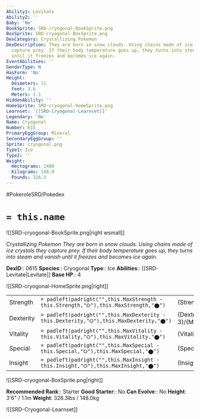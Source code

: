 ```yaml
---
Ability1: Levitate
Ability2: ''
Baby: 'No'
BookSprite: SRD-cryogonal-BookSprite.png
BoxSprite: SRD-cryogonal-BoxSprite.png
DexCategory: Crystallizing Pokemon
DexDescription: They are born in snow clouds. Using chains made of ice crystals they
  capture prey. If their body temperature goes up, they turns into steam and vanish
  until it freezes and becomes ice again.
EventAbilities: ''
GenderType: N
HasForm: 'No'
Height:
  Deimeters: 11
  Feet: 3.6
  Meters: 1.1
HiddenAbility: ''
HomeSprite: SRD-cryogonal-HomeSprite.png
Learnset: '[[SRD-Cryogonal-Learnset]]'
Legendary: 'No'
Name: Cryogonal
Number: 615
PrimaryEggGroup: Mineral
SecondaryEggGroup: ''
Sprite: cryogonal.png
Type1: Ice
Type2: ''
Weight:
  Hectograms: 1480
  Kilograms: 148.0
  Pounds: 326.3
---
```


#PokeroleSRD/Pokedex

# `= this.name`

![[SRD-cryogonal-BookSprite.png|right wsmall]]

*Crystallizing Pokemon*
*They are born in snow clouds. Using chains made of ice crystals they capture prey. If their body temperature goes up, they turns into steam and vanish until it freezes and becomes ice again.*

**DexID**:: 0615
**Species**:: Cryogonal
**Type**:: Ice
**Abilities**:: [[SRD-Levitate|Levitate]]
**Base HP**:: 4

![[SRD-cryogonal-HomeSprite.png|right]]

|           |                                                                                        |                                          |
| --------- | -------------------------------------------------------------------------------------- | ---------------------------------------- |
| Strength  | `= padleft(padright("",this.MaxStrength - this.Strength,"⭘"),this.MaxStrength,"⬤")`    | (Strength::2)/(MaxStrength::4)   |
| Dexterity | `= padleft(padright("",this.MaxDexterity - this.Dexterity,"⭘"),this.MaxDexterity,"⬤")` | (Dexterity:: 3)/(MaxDexterity::6) |
| Vitality  | `= padleft(padright("",this.MaxVitality - this.Vitality,"⭘"),this.MaxVitality,"⬤")`    | (Vitality::1)/(MaxVitality::3)   |
| Special   | `= padleft(padright("",this.MaxSpecial - this.Special,"⭘"),this.MaxSpecial,"⬤")`       | (Special::3)/(MaxSpecial::6)     |
| Insight   | `= padleft(padright("",this.MaxInsight - this.Insight,"⭘"),this.MaxInsight,"⬤")`       | (Insight::3)/(MaxInsight::7)     |

![[SRD-cryogonal-BoxSprite.png|right]]

**Recommended Rank**:: Starter
**Good Starter**:: No
**Can Evolve**:: No
**Height**: 3'6" / 1.1m
**Weight**: 326.3lbs / 148.0kg

![[SRD-Cryogonal-Learnset]]